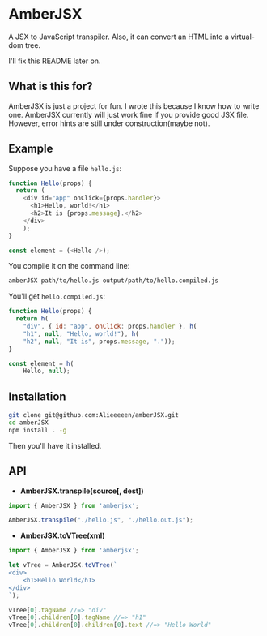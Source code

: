# AmberJSX
A JSX to JavaScript transpiler. Also, it can convert an HTML into a virtual-dom tree.

I'll fix this README later on.

## What is this for?
AmberJSX is just a project for fun. I wrote this because I know how to write one. 
AmberJSX currently will just work fine if you provide good JSX file. However, error hints are still under construction(maybe not).

## Example

Suppose you have a file `hello.js`:

```js
function Hello(props) {
  return (
    <div id="app" onClick={props.handler}>
      <h1>Hello, world!</h1>
      <h2>It is {props.message}.</h2>
    </div>
    );
}

const element = (<Hello />);
```

You compile it on the command line:

```bash
amberJSX path/to/hello.js output/path/to/hello.compiled.js
```

You'll get `hello.compiled.js`:

```js
function Hello(props) {
  return h(
	"div", { id: "app", onClick: props.handler }, h(
	"h1", null, "Hello, world!"), h(
	"h2", null, "It is", props.message, "."));
}

const element = h(
	Hello, null);
```

## Installation
```bash
git clone git@github.com:Alieeeeen/amberJSX.git
cd amberJSX
npm install . -g
```

Then you'll have it installed.

## API

- **AmberJSX.transpile(source[, dest])**

```js
import { AmberJSX } from 'amberjsx';

AmberJSX.transpile("./hello.js", "./hello.out.js");
```

- **AmberJSX.toVTree(xml)**

```js
import { AmberJSX } from 'amberjsx';

let vTree = AmberJSX.toVTree(`
<div>
    <h1>Hello World</h1>
</div>
`);

vTree[0].tagName //=> "div"
vTree[0].children[0].tagName //=> "h1"
vTree[0].children[0].children[0].text //=> "Hello World"
```

